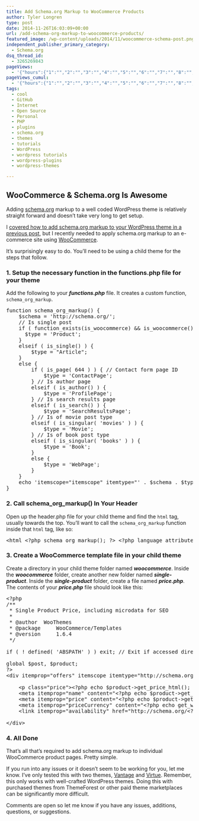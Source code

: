 ```yaml
---
title: Add Schema.org Markup to WooCommerce Products
author: Tyler Longren
type: post
date: 2014-11-26T16:03:09+00:00
url: /add-schema-org-markup-to-woocommerce-products/
featured_image: /wp-content/uploads/2014/11/woocommerce-schema-post.png
independent_publisher_primary_category:
  - Schema.org
dsq_thread_id:
  - 3265269843
pageViews:
  - '{"hours":{"1":"","2":"","3":"","4":"","5":"","6":"","7":"","8":"","9":"","10":"","11":"","12":"","13":"","14":"","15":"","16":"","17":"","18":"","19":"","20":"","21":"","22":"","23":"","24":"","25":"","26":"","27":"","28":"","29":"","30":"","31":"","32":"","33":"","34":"","35":"","36":"","37":"","38":"","39":"","40":"","41":"","42":"","43":"","44":"","45":"","46":"","47":""},"days":{"2":"","3":"","4":"","5":"","6":"","7":"","8":"","9":"","10":"","11":"","12":"","13":"","14":""},"weeks":{"3":"","4":"","5":"","6":"","7":"","8":"","9":"","10":"","11":"","12":""},"months":{"4":"","5":"","6":"","7":"","8":"","9":"","10":"","11":"","12":"","13":"","14":"","15":"","16":"","17":"","18":"","19":"","20":"","21":"","22":"","23":"","24":""}}'
pageViews_cumul:
  - '{"hours":{"1":"","2":"","3":"","4":"","5":"","6":"","7":"","8":"","9":"","10":"","11":"","12":"","13":"","14":"","15":"","16":"","17":"","18":"","19":"","20":"","21":"","22":"","23":"","24":"","25":"","26":"","27":"","28":"","29":"","30":"","31":"","32":"","33":"","34":"","35":"","36":"","37":"","38":"","39":"","40":"","41":"","42":"","43":"","44":"","45":"","46":"","47":""},"days":{"2":"","3":"","4":"","5":"","6":"","7":"","8":"","9":"","10":"","11":"","12":"","13":"","14":""},"weeks":{"3":"","4":"","5":"","6":"","7":"","8":"","9":"","10":"","11":"","12":""},"months":{"4":"","5":"","6":"","7":"","8":"","9":"","10":"","11":"","12":"","13":"","14":"","15":"","16":"","17":"","18":"","19":"","20":"","21":"","22":"","23":"","24":""}}'
tags:
  - cool
  - GitHub
  - Internet
  - Open Source
  - Personal
  - PHP
  - plugins
  - schema.org
  - themes
  - tutorials
  - WordPress
  - wordpress tutorials
  - wordpress-plugins
  - wordpress-themes

---
```

 

## WooCommerce & Schema.org Is Awesome

Adding [schema.org][1] markup to a well coded WordPress theme is relatively straight forward and doesn&#8217;t take very long to get setup.

I [covered how to add schema.org markup to your WordPress theme in a previous post][2], but I recently needed to apply schema.org markup to an e-commerce site using [WooCommerce][3].

It&#8217;s surprisingly easy to do. You&#8217;ll need to be using a child theme for the steps that follow.

### 1. Setup the necessary function in the functions.php file for your theme

Add the following to your _**functions.php**_ file. It creates a custom function, `schema_org_markup`.

<pre class="EnlighterJSRAW" data-enlighter-language="php" data-enlighter-theme="" data-enlighter-highlight="" data-enlighter-linenumbers="" data-enlighter-lineoffset="" data-enlighter-title="" data-enlighter-group="">function schema_org_markup() {
    $schema = 'http://schema.org/';
    // Is single post
    if ( function_exists(is_woocommerce) && is_woocommerce() ) {
      $type = 'Product';
    }
    elseif ( is_single() ) {
        $type = "Article";
    } 
    else {
        if ( is_page( 644 ) ) { // Contact form page ID
            $type = 'ContactPage';
        } // Is author page
        elseif ( is_author() ) {
            $type = 'ProfilePage';
        } // Is search results page
        elseif ( is_search() ) {
            $type = 'SearchResultsPage';
        } // Is of movie post type
        elseif ( is_singular( 'movies' ) ) {
            $type = 'Movie';
        } // Is of book post type
        elseif ( is_singular( 'books' ) ) {
            $type = 'Book';
        }
        else {
            $type = 'WebPage';
        }
    }
    echo 'itemscope="itemscope" itemtype="' . $schema . $type . '"';
}</pre>

### 2. Call schema\_org\_markup() In Your Header

Open up the header.php file for your child theme and find the `html` tag, usually towards the top. You&#8217;ll want to call the `schema_org_markup` function inside that `html` tag, like so:

<pre class="EnlighterJSRAW" data-enlighter-language="php" data-enlighter-theme="" data-enlighter-highlight="" data-enlighter-linenumbers="" data-enlighter-lineoffset="" data-enlighter-title="" data-enlighter-group="">&lt;html &lt;?php schema_org_markup(); ?> &lt;?php language_attributes(); ?>></pre>

### 3. Create a WooCommerce template file in your child theme

Create a directory in your child theme folder named **_woocommerce_**. Inside the **_woocommerce_** folder, create another new folder named **_single-product_**. Inside the **_single-product_** folder, create a file named **_price.php_**. The contents of your **_price.php_** file should look like this:

<pre class="EnlighterJSRAW" data-enlighter-language="php" data-enlighter-theme="" data-enlighter-highlight="" data-enlighter-linenumbers="" data-enlighter-lineoffset="" data-enlighter-title="" data-enlighter-group="">&lt;?php
/**
 * Single Product Price, including microdata for SEO
 *
 * @author  WooThemes
 * @package     WooCommerce/Templates
 * @version     1.6.4
 */

if ( ! defined( 'ABSPATH' ) ) exit; // Exit if accessed directly

global $post, $product;
?>
&lt;div itemprop="offers" itemscope itemtype="http://schema.org/Offer">
 
    &lt;p class="price">&lt;?php echo $product->get_price_html(); ?>&lt;/p>
    &lt;meta itemprop="name" content="&lt;?php echo $product->get_name(); ?>" /> 
    &lt;meta itemprop="price" content="&lt;?php echo $product->get_price(); ?>" /> 
    &lt;meta itemprop="priceCurrency" content="&lt;?php echo get_woocommerce_currency(); ?>" />
    &lt;link itemprop="availability" href="http://schema.org/&lt;?php echo $product->is_in_stock() ? 'InStock' : 'OutOfStock'; ?>" />
 
&lt;/div></pre>

### 4. All Done

That&#8217;s all that&#8217;s required to add schema.org markup to individual WooCommerce product pages. Pretty simple.

If you run into any issues or it doesn&#8217;t seem to be working for you, let me know. I&#8217;ve only tested this with two themes, [Vantage][4] and [Virtue][5]. Remember, this only works with well-crafted WordPress themes. Doing this with purchased themes from ThemeForest or other paid theme marketplaces can be significantly more difficult.

Comments are open so let me know if you have any issues, additions, questions, or suggestions.

 [1]: http://schema.org
 [2]: https://longren.io/add-schema-org-markup-to-any-wordpress-theme/
 [3]: http://www.woothemes.com/woocommerce/
 [4]: https://wordpress.org/themes/vantage
 [5]: https://wordpress.org/themes/virtue
 [6]: #